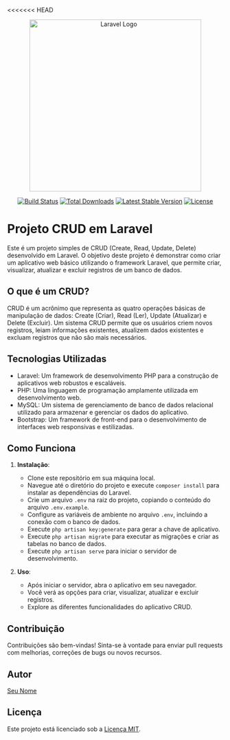 <<<<<<< HEAD
<p align="center"><a href="https://laravel.com" target="_blank"><img src="https://raw.githubusercontent.com/laravel/art/master/logo-lockup/5%20SVG/2%20CMYK/1%20Full%20Color/laravel-logolockup-cmyk-red.svg" width="400" alt="Laravel Logo"></a></p>

<p align="center">
<a href="https://github.com/laravel/framework/actions"><img src="https://github.com/laravel/framework/workflows/tests/badge.svg" alt="Build Status"></a>
<a href="https://packagist.org/packages/laravel/framework"><img src="https://img.shields.io/packagist/dt/laravel/framework" alt="Total Downloads"></a>
<a href="https://packagist.org/packages/laravel/framework"><img src="https://img.shields.io/packagist/v/laravel/framework" alt="Latest Stable Version"></a>
<a href="https://packagist.org/packages/laravel/framework"><img src="https://img.shields.io/packagist/l/laravel/framework" alt="License"></a>
</p>

# Projeto CRUD em Laravel

Este é um projeto simples de CRUD (Create, Read, Update, Delete) desenvolvido em Laravel. O objetivo deste projeto é demonstrar como criar um aplicativo web básico utilizando o framework Laravel, que permite criar, visualizar, atualizar e excluir registros de um banco de dados.

## O que é um CRUD?

CRUD é um acrônimo que representa as quatro operações básicas de manipulação de dados: Create (Criar), Read (Ler), Update (Atualizar) e Delete (Excluir). Um sistema CRUD permite que os usuários criem novos registros, leiam informações existentes, atualizem dados existentes e excluam registros que não são mais necessários.

## Tecnologias Utilizadas

- Laravel: Um framework de desenvolvimento PHP para a construção de aplicativos web robustos e escaláveis.
- PHP: Uma linguagem de programação amplamente utilizada em desenvolvimento web.
- MySQL: Um sistema de gerenciamento de banco de dados relacional utilizado para armazenar e gerenciar os dados do aplicativo.
- Bootstrap: Um framework de front-end para o desenvolvimento de interfaces web responsivas e estilizadas.

## Como Funciona

1. **Instalação**:
   - Clone este repositório em sua máquina local.
   - Navegue até o diretório do projeto e execute `composer install` para instalar as dependências do Laravel.
   - Crie um arquivo `.env` na raiz do projeto, copiando o conteúdo do arquivo `.env.example`.
   - Configure as variáveis de ambiente no arquivo `.env`, incluindo a conexão com o banco de dados.
   - Execute `php artisan key:generate` para gerar a chave de aplicativo.
   - Execute `php artisan migrate` para executar as migrações e criar as tabelas no banco de dados.
   - Execute `php artisan serve` para iniciar o servidor de desenvolvimento.

2. **Uso**:
   - Após iniciar o servidor, abra o aplicativo em seu navegador.
   - Você verá as opções para criar, visualizar, atualizar e excluir registros.
   - Explore as diferentes funcionalidades do aplicativo CRUD.

## Contribuição

Contribuições são bem-vindas! Sinta-se à vontade para enviar pull requests com melhorias, correções de bugs ou novos recursos.

## Autor

[Seu Nome](link_para_seu_perfil_no_GitHub)

## Licença

Este projeto está licenciado sob a [Licença MIT](https://opensource.org/licenses/MIT).
